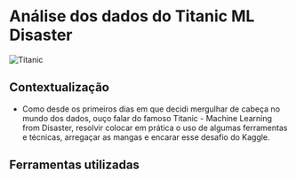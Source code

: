 # Análise dos dados do Titanic ML Disaster
![Titanic](https://anakin022.files.wordpress.com/2018/01/titanic_banner.jpg)

## Contextualização
- Como desde os primeiros dias em que decidi mergulhar de cabeça no mundo dos dados, ouço falar do famoso Titanic - Machine Learning from Disaster, resolvir colocar em prática o uso de algumas ferramentas e técnicas, arregaçar as mangas e encarar esse desafio do Kaggle.

## Ferramentas utilizadas
